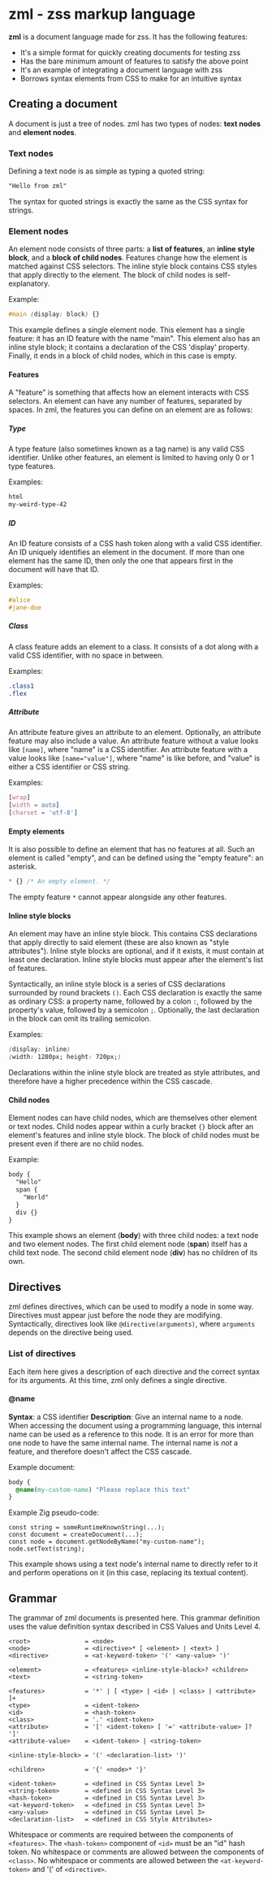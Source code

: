 # zml - zss markup language

**zml** is a document language made for zss. It has the following features:
- It's a simple format for quickly creating documents for testing zss
- Has the bare minimum amount of features to satisfy the above point
- It's an example of integrating a document language with zss
- Borrows syntax elements from CSS to make for an intuitive syntax

## Creating a document
A document is just a tree of nodes. zml has two types of nodes: **text nodes** and **element nodes**.

### Text nodes
Defining a text node is as simple as typing a quoted string:
```css
"Hello from zml"
```
The syntax for quoted strings is exactly the same as the CSS syntax for strings.

### Element nodes
An element node consists of three parts: a **list of features**, an **inline style block**, and a **block of child nodes**. Features change how the element is matched against CSS selectors. The inline style block contains CSS styles that apply directly to the element. The block of child nodes is self-explanatory.

Example:
```css
#main (display: block) {}
```
This example defines a single element node. This element has a single feature: it has an ID feature with the name "main". This element also has an inline style block; it contains a declaration of the CSS 'display' property. Finally, it ends in a block of child nodes, which in this case is empty.

#### Features
A "feature" is something that affects how an element interacts with CSS selectors. An element can have any number of features, separated by spaces. In zml, the features you can define on an element are as follows:

##### Type
A type feature (also sometimes known as a tag name) is any valid CSS identifier. Unlike other features, an element is limited to having only 0 or 1 type features.

Examples:
```css
html
my-weird-type-42
```

##### ID
An ID feature consists of a CSS hash token along with a valid CSS identifier. An ID uniquely identifies an element in the document. If more than one element has the same ID, then only the one that appears first in the document will have that ID.

Examples:
```css
#alice
#jane-doe
```

##### Class
A class feature adds an element to a class. It consists of a dot along with a valid CSS identifier, with no space in between.

Examples:
```css
.class1
.flex
```

##### Attribute
An attribute feature gives an attribute to an element. Optionally, an attribute feature may also include a value. An attribute feature without a value looks like `[name]`, where "name" is a CSS identifier. An attribute feature with a value looks like `[name="value"]`, where "name" is like before, and "value" is either a CSS identifier or CSS string.

Examples:
```css
[wrap]
[width = auto]
[charset = 'utf-8']
```

#### Empty elements
It is also possible to define an element that has no features at all. Such an element is called "empty", and can be defined using the "empty feature": an asterisk.

```css
* {} /* An empty element. */
```

The empty feature `*` cannot appear alongside any other features.

#### Inline style blocks
An element may have an inline style block. This contains CSS declarations that apply directly to said element (these are also known as "style attributes"). Inline style blocks are optional, and if it exists, it must contain at least one declaration. Inline style blocks must appear after the element's list of features.

Syntactically, an inline style block is a series of CSS declarations surrounded by round brackets `()`. Each CSS declaration is exactly the same as ordinary CSS: a property name, followed by a colon `:`, followed by the property's value, followed by a semicolon `;`. Optionally, the last declaration in the block can omit its trailing semicolon.

Examples:
```css
(display: inline)
(width: 1280px; height: 720px;)
```

Declarations within the inline style block are treated as style attributes, and therefore have a higher precedence within the CSS cascade.

#### Child nodes
Element nodes can have child nodes, which are themselves other element or text nodes. Child nodes appear within a curly bracket `{}` block after an element's features and inline style block. The block of child nodes must be present even if there are no child nodes.

Example:
```css
body {
  "Hello"
  span {
    "World"
  }
  div {}
}
```
This example shows an element (**body**) with three child nodes: a text node and two element nodes. The first child element node (**span**) itself has a child text node. The second child element node (**div**) has no children of its own.

## Directives
zml defines directives, which can be used to modify a node in some way. Directives must appear just before the node they are modifying. Syntactically, directives look like `@directive(arguments)`, where `arguments` depends on the directive being used.

### List of directives
Each item here gives a description of each directive and the correct syntax for its arguments. At this time, zml only defines a single directive.

#### @name
**Syntax**: a CSS identifier
**Description**: Give an internal name to a node. When accessing the document using a programming language, this internal name can be used as a reference to this node. It is an error for more than one node to have the same internal name. The internal name is *not* a feature, and therefore doesn't affect the CSS cascade.

Example document:
```css
body {
  @name(my-custom-name) "Please replace this text"
}
```

Example Zig pseudo-code:
```zig
const string = someRuntimeKnownString(...);
const document = createDocument(...);
const node = document.getNodeByName("my-custom-name");
node.setText(string);
```

This example shows using a text node's internal name to directly refer to it and perform operations on it (in this case, replacing its textual content).

## Grammar

The grammar of zml documents is presented here.
This grammar definition uses the value definition syntax described in CSS Values and Units Level 4.

```
<root>               = <node>
<node>               = <directive>* [ <element> | <text> ]
<directive>          = <at-keyword-token> '(' <any-value> ')'

<element>            = <features> <inline-style-block>? <children>
<text>               = <string-token>

<features>           = '*' | [ <type> | <id> | <class> | <attribute> ]+
<type>               = <ident-token>
<id>                 = <hash-token>
<class>              = '.' <ident-token>
<attribute>          = '[' <ident-token> [ '=' <attribute-value> ]? ']'
<attribute-value>    = <ident-token> | <string-token>

<inline-style-block> = '(' <declaration-list> ')'

<children>           = '{' <node>* '}'

<ident-token>        = <defined in CSS Syntax Level 3>
<string-token>       = <defined in CSS Syntax Level 3>
<hash-token>         = <defined in CSS Syntax Level 3>
<at-keyword-token>   = <defined in CSS Syntax Level 3>
<any-value>          = <defined in CSS Syntax Level 3>
<declaration-list>   = <defined in CSS Style Attributes>
```

Whitespace or comments are required between the components of `<features>`.
The `<hash-token>` component of `<id>` must be an "id" hash token.
No whitespace or comments are allowed between the components of `<class>`.
No whitespace or comments are allowed between the `<at-keyword-token>` and '(' of `<directive>`.
